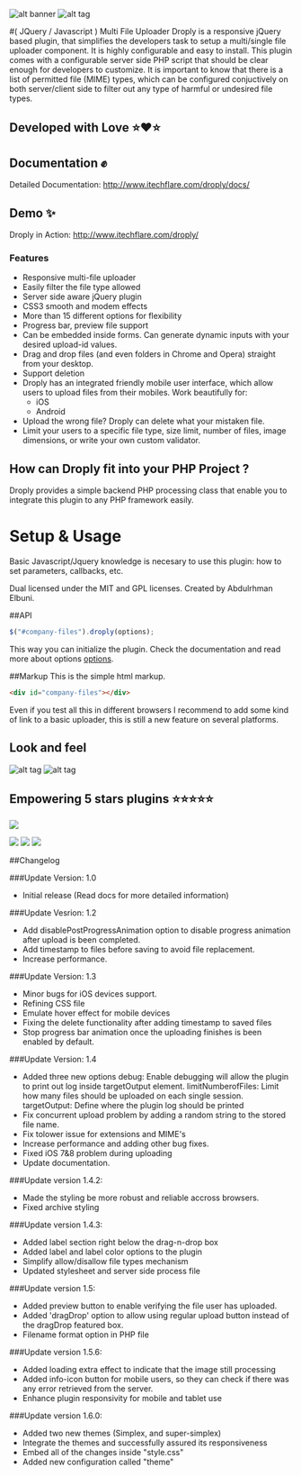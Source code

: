 ![alt banner](https://github.com/aelbuni/Droply/blob/master/sample-images/banner.png)
![alt tag](https://github.com/aelbuni/Droply/blob/master/sample-images/droply-banner.jpg)

#( JQuery / Javascript ) Multi File Uploader
Droply is a responsive jQuery based plugin, that simplifies the developers task to setup a multi/single file uploader component. It is highly configurable and easy to install. This plugin comes with a configurable server side PHP script that should be clear enough for developers to customize. It is important to know that there is a list of permitted file (MIME) types, which can be configured conjuctively on both server/client side to filter out any type of harmful or undesired file types.

## Developed with Love :star::heart::star:

## Documentation :fist:
Detailed Documentation: http://www.itechflare.com/droply/docs/

## Demo :sparkles:
Droply in Action: http://www.itechflare.com/droply/

### Features
- Responsive multi-file uploader
- Easily filter the file type allowed
- Server side aware jQuery plugin
- CSS3 smooth and modem effects
- More than 15 different options for flexibility
- Progress bar, preview file support
- Can be embedded inside forms. Can generate dynamic inputs with your desired upload-id values.
- Drag and drop files (and even folders in Chrome and Opera) straight from your desktop.
- Support deletion
- Droply has an integrated friendly mobile user interface, which allow users to upload files from their mobiles. Work beautifully for:
  - iOS
  - Android
- Upload the wrong file? Droply can delete what your mistaken file.
- Limit your users to a specific file type, size limit, number of files, image dimensions, or write your own custom validator.

## How can Droply fit into your PHP Project ?

Droply provides a simple backend PHP processing class that enable you to integrate this plugin to any PHP framework easily.

# Setup & Usage

Basic Javascript/Jquery knowledge is necesary to use this plugin: how to set parameters, callbacks, etc.

Dual licensed under the MIT and GPL licenses.
Created by Abdulrhman Elbuni.

##API
````javascript
$("#company-files").droply(options);
````
This way you can initialize the plugin. Check the documentation and read more about options [options](http://www.itechflare.com/droply/docs/).

##Markup
This is the simple html markup.
````html
<div id="company-files"></div>
````
Even if you test all this in different browsers I recommend to add some kind of link to a basic uploader, this is still a new feature on several platforms.

## Look and feel
![alt tag](https://github.com/aelbuni/Droply/blob/master/sample-images/sample-usage-gallery-uploader.jpg)
![alt tag](https://github.com/aelbuni/Droply/blob/master/sample-images/screenshot.jpg)

## Empowering 5 stars plugins :star::star::star::star::star:

[<img src="https://www.itechflare.com/main/wp-content/uploads/2017/02/get-wordpress-version.jpg">](https://codecanyon.net/item/filetrip-easily-upload-to-dropbox-google-drive-ftp-wordpress/11267642?ref=mindsquare)

[<img src="https://0.s3.envato.com/files/221099756/banner.png">](https://codecanyon.net/item/filetrip-easily-upload-to-dropbox-google-drive-ftp-wordpress/11267642?ref=mindsquare)
[<img src="https://image-cc.s3.envato.com/files/168624779/banner.png">](https://codecanyon.net/item/arfaly-gold-wordpress-upload-approve-share-with-no-limit/14582572?ref=mindsquare)
[<img src="https://image-cc.s3.envato.com/files/152834216/arfaly-press-banner.png">](https://codecanyon.net/item/arfaly-press-frontend-wordpress-multimedia-file-uploader/11164660?ref=mindsquare)

##Changelog

###Update Version: 1.0
- Initial release (Read docs for more detailed information)

###Update Vesrion: 1.2
- Add disablePostProgressAnimation option to disable progress animation after upload is been completed.
- Add timestamp to files before saving to avoid file replacement.
- Increase performance.

###Update Version: 1.3
- Minor bugs for iOS devices support.
- Refining CSS file
- Emulate hover effect for mobile devices
- Fixing the delete functionality after adding timestamp to saved files
- Stop progress bar animation once the uploading finishes is been enabled by default.

###Update Version: 1.4
- Added three new options
debug: Enable debugging will allow the plugin to print out log inside targetOutput element.
limitNumberofFiles: Limit how many files should be uploaded on each single session.
targetOutput: Define where the plugin log should be printed
- Fix concurrent upload problem by adding a random string to the stored file name.
- Fix tolower issue for extensions and MIME's
- Increase performance and adding other bug fixes.
- Fixed iOS 7&8 problem during uploading
- Update documentation.

###Update version 1.4.2:
- Made the styling be more robust and reliable accross browsers.
- Fixed archive styling

###Update version 1.4.3:

- Added label section right below the drag-n-drop box
- Added label and label color options to the plugin
- Simplify allow/disallow file types mechanism
- Updated stylesheet and server side process file

###Update version 1.5:
- Added preview button to enable verifying the file user has uploaded.
- Added 'dragDrop' option to allow using regular upload button instead of the dragDrop featured box.
- Filename format option in PHP file

###Update version 1.5.6:
- Added loading extra effect to indicate that the image still processing
- Added info-icon button for mobile users, so they can check if there was any error retrieved from the server.
- Enhance plugin responsivity for mobile and tablet use

###Update version 1.6.0:
- Added two new themes (Simplex, and super-simplex)
- Integrate the themes and successfully assured its responsiveness
- Embed all of the changes inside "style.css"
- Added new configuration called "theme"

